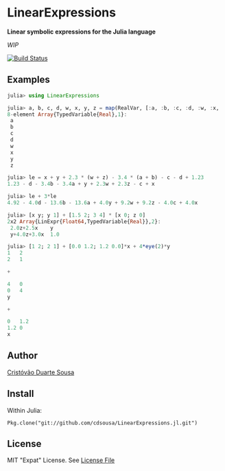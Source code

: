 LinearExpressions
=================

**Linear symbolic expressions for the Julia language**

*WIP*

[![Build Status](https://travis-ci.org/cdsousa/LinearExpressions.jl.png)](https://travis-ci.org/cdsousa/LinearExpressions.jl)

Examples
--------

```Julia
julia> using LinearExpressions

julia> a, b, c, d, w, x, y, z = map(RealVar, [:a, :b, :c, :d, :w, :x, :y, :z])
8-element Array{TypedVariable{Real},1}:
 a
 b
 c
 d
 w
 x
 y
 z

julia> le = x + y + 2.3 * (w + z) - 3.4 * (a + b) - c - d + 1.23
1.23 - d - 3.4b - 3.4a + y + 2.3w + 2.3z - c + x

julia> le + 3*le
4.92 - 4.0d - 13.6b - 13.6a + 4.0y + 9.2w + 9.2z - 4.0c + 4.0x

julia> [x y; y 1] + [1.5 2; 3 4] * [x 0; z 0]
2x2 Array{LinExpr{Float64,TypedVariable{Real}},2}:
 2.0z+2.5x    y
 y+4.0z+3.0x  1.0

julia> [1 2; 2 1] + [0.0 1.2; 1.2 0.0]*x + 4*eye(2)*y
1	2
2	1

+

4	0
0	4
y

+

0	1.2
1.2	0
x
```


Author
------

[Cristóvão Duarte Sousa](https://github.com/cdsousa)

Install
-------

Within Julia:

    Pkg.clone("git://github.com/cdsousa/LinearExpressions.jl.git")

License
-------

MIT "Expat" License. See [License File](LICENSE.md)
